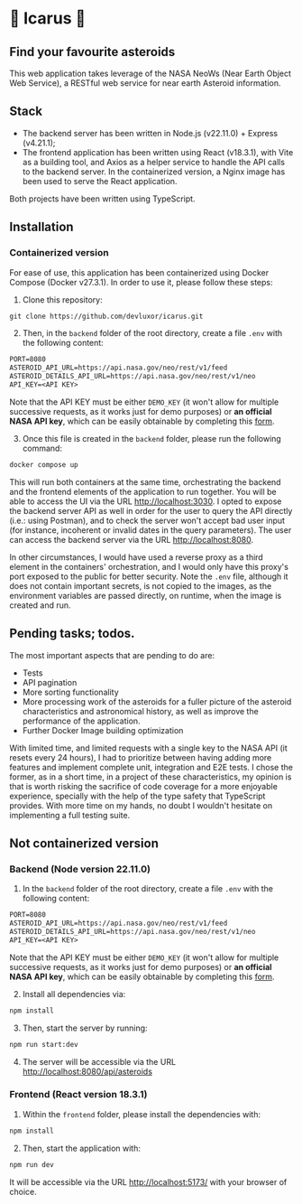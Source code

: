 # 🌠 Icarus 🌠

## Find your favourite asteroids

This web application takes leverage of the NASA NeoWs (Near Earth Object Web Service), a RESTful web service for near earth Asteroid information.

## Stack

- The backend server has been written in Node.js (v22.11.0) + Express (v4.21.1);
- The frontend application has been written using React (v18.3.1), with Vite as a building tool, and Axios as a helper service to handle the API calls to the backend server. In the containerized version, a Nginx image has been used to serve the React application.

Both projects have been written using TypeScript.

## Installation

### Containerized version

For ease of use, this application has been containerized using Docker Compose (Docker v27.3.1). In order to use it, please follow these steps:

1. Clone this repository:

```txt
git clone https://github.com/devluxor/icarus.git
```

2. Then, in the `backend` folder of the root directory, create a file `.env` with the following content:

```txt
PORT=8080
ASTEROID_API_URL=https://api.nasa.gov/neo/rest/v1/feed
ASTEROID_DETAILS_API_URL=https://api.nasa.gov/neo/rest/v1/neo
API_KEY=<API KEY>
```

Note that the API KEY must be either `DEMO_KEY` (it won't allow for multiple successive requests, as it works just for demo purposes) or **an official NASA API key**, which can be easily obtainable by completing this [form](https://api.nasa.gov/#signUp).

3. Once this file is created in the `backend` folder, please run the following command:

```sh
docker compose up
```

This will run both containers at the same time, orchestrating the backend and the frontend elements of the application to run together. You will be able to access the UI via the URL <http://localhost:3030>.
I opted to expose the backend server API as well in order for the user to query the API directly (i.e.: using Postman), and to check the server won't accept bad user input (for instance, incoherent or invalid dates in the query parameters). The user can access the backend server via the URL <http://localhost:8080>.

In other circumstances, I would have used a reverse proxy as a third element in the containers' orchestration, and I would only have this proxy's port exposed to the public for better security. Note the `.env` file, although it does not contain important secrets, is not copied to the images, as the environment variables are passed directly, on runtime, when the image is created and run.

## Pending tasks; todos.

The most important aspects that are pending to do are: 

- Tests
- API pagination
- More sorting functionality
- More processing work of the asteroids for a fuller picture of the asteroid characteristics and astronomical history, as well as improve the performance of the application.
- Further Docker Image building optimization

With limited time, and limited requests with a single key to the NASA API (it resets every 24 hours), I had to prioritize between having adding more features and implement complete unit, integration and E2E tests. I chose the former, as in a short time, in a project of these characteristics, my opinion is that is worth risking the sacrifice of code coverage for a more enjoyable experience, specially with the help of the type safety that TypeScript provides. With more time on my hands, no doubt I wouldn't hesitate on implementing a full testing suite.

## Not containerized version

### Backend (Node version 22.11.0)

1. In the `backend` folder of the root directory, create a file `.env` with the following content:

```txt
PORT=8080
ASTEROID_API_URL=https://api.nasa.gov/neo/rest/v1/feed
ASTEROID_DETAILS_API_URL=https://api.nasa.gov/neo/rest/v1/neo
API_KEY=<API KEY>
```

Note that the API KEY must be either `DEMO_KEY` (it won't allow for multiple successive requests, as it works just for demo purposes) or **an official NASA API key**, which can be easily obtainable by completing this [form](https://api.nasa.gov/#signUp).

2. Install all dependencies via:

```sh
npm install
```

3. Then, start the server by running:

```sh
npm run start:dev
```

4. The server will be accessible via the URL <http://localhost:8080/api/asteroids>

### Frontend (React version 18.3.1)

1. Within the `frontend` folder, please install the dependencies with:

```sh
npm install
```

2. Then, start the application with:

```sh
npm run dev
```

It will be accessible via the URL <http://localhost:5173/> with your browser of choice.

